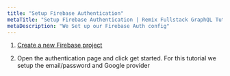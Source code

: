 ```yaml
---
title: "Setup Firebase Authentication"
metaTitle: "Setup Firebase Authentication | Remix Fullstack GraphQL Tutorial"
metaDescription: "We Set up our Firebase Auth config"
---
```


1. [Create a new Firebase project](https://console.firebase.google.com/)

2. Open the authentication page and click get started. For this tutorial we setup the email/password and Google provider
